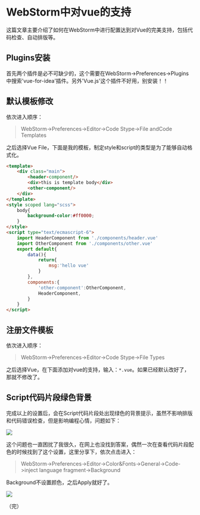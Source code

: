# WebStorm中对vue的支持

这篇文章主要介绍了如何在WebStorm中进行配置达到对Vue的完美支持，包括代码检查、自动排版等。

## Plugins安装

首先两个插件是必不可缺少的，这个需要在WebStorm->Preferences->Plugins中搜索'vue-for-idea'插件。另外'Vue.js'这个插件不好用，别安装！！


## 默认模板修改

依次进入顺序：

> WebStorm->Preferences->Editor->Code Stype->File andCode Templates


之后选择Vue File，下面是我的模板，制定style和script的类型是为了能够自动格式化。

```html
<template>
    <div class="main">
        <header-component/>
        <div>this is template body</div>
        <other-component/>
    </div>
</template>
<style scoped lang="scss">
    body{
        background-color:#ff0000;
    }
</style>
<script type="text/ecmascript-6">
    import HeaderComponent from './components/header.vue'
    import OtherComponent from './components/other.vue'
    export default{
        data(){
            return{
                msg:'hello vue'
            }
        },
        components:{
            'other-component':OtherComponent,
            HeaderComponent,
        }
    }
</script>
```

## 注册文件模板

依次进入顺序：

>  WebStorm->Preferences->Editor->Code Stype->File Types

之后选择Vue，在下面添加对vue的支持，输入：```*.vue```。如果已经默认改好了，那就不修改了。

## Script代码片段绿色背景

完成以上的设置后，会在Script代码片段处出现绿色的背景提示，虽然不影响排版和代码错误检查，但是影响编程心情，问题如下：

![](http://xiangsongtao.com/uploads/1481340380000.png)



这个问题也一直困扰了我很久，在网上也没找到答案，偶然一次在查看代码片段配色的时候找到了这个设置，这里分享下，依次点击进入：

> WebStorm->Preferences->Editor->Color&Fonts->General->Code->inject language fragment->Background

Background不设置颜色，之后Apply就好了。

![](http://xiangsongtao.com/uploads/1481340545000.png)


（完）
